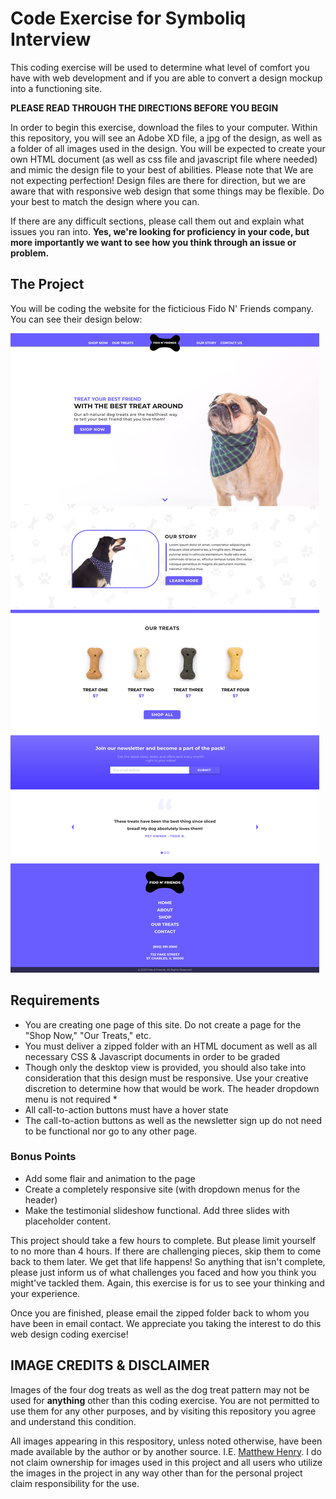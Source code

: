 # Code Exercise for Symboliq Interview
This coding exercise will be used to determine what level of comfort you have with web development and if you are able to convert a design mockup into a functioning site. 

**PLEASE READ THROUGH THE DIRECTIONS BEFORE YOU BEGIN**

In order to begin this exercise, download the files to your computer. Within this repository, you will see an Adobe XD file, a jpg of the design, as well as a folder of all images used in the design. You will be expected to create your own HTML document (as well as css file and javascript file where needed) and mimic the design file to your best of abilities. Please note that We are not expecting perfection! Design files are there for direction, but we are aware that with responsive web design that some things may be flexible. Do your best to match the design where you can. 

If there are any difficult sections, please call them out and explain what issues you ran into. **Yes, we're looking for proficiency in your code, but more importantly we want to see how you think through an issue or problem.**


## **The Project**
You will be coding the website for the ficticious Fido N' Friends company. You can see their design below:

![alt text](Symboliq_Code_Exercise.jpg "Fido and Friends Mockup")


## **Requirements**
- You are creating one page of this site. Do not create a page for the "Shop Now," "Our Treats," etc.
- You must deliver a zipped folder with an HTML document as well as all necessary CSS & Javascript documents in order to be graded
- Though only the desktop view is provided, you should also take into consideration that this design must be responsive. Use your creative discretion to determine how that would be work. The header dropdown menu is not required *
- All call-to-action buttons must have a hover state
- The call-to-action buttons as well as the newsletter sign up do not need to be functional nor go to any other page.


### **Bonus Points**
- Add some flair and animation to the page
- Create a completely responsive site (with dropdown menus for the header)
- Make the testimonial slideshow functional. Add three slides with placeholder content.


This project should take a few hours to complete. But please limit yourself to no more than 4 hours. If there are challenging pieces, skip them to come back to them later. We get that life happens! So anything that isn't complete, please just inform us of what challenges you faced and how you think you might've tackled them. Again, this exercise is for us to see your thinking and your experience. 


Once you are finished, please email the zipped folder back to whom you have been in email contact. We appreciate you taking the interest to do this web design coding exercise!


## **IMAGE CREDITS & DISCLAIMER**
Images of the four dog treats as well as the dog treat pattern may not be used for **anything** other than this coding exercise. You are not permitted to use them for any other purposes, and by visiting this repository you agree and understand this condition. 

All images appearing in this respository, unless noted otherwise, have been made available by the author or by another source. I.E. [Matthew Henry](https://burst.shopify.com/@matthew_henry?utm_campaign=photo_credit&amp;utm_content=Picture+of+Small+Dog+-+Free+Stock+Photo&amp;utm_medium=referral&amp;utm_source=credit). I do not claim ownership for images used in this project and all users who utilize the images in the project in any way other than for the personal project claim responsibility for the use. 


